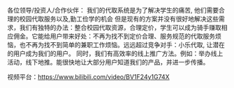 各位领导/投资人/合作伙伴： 我们的代取系统是为了解决学生的痛苦, 他们需要合理的校园代取服务以及,勤工俭学的机会 但是现有的方案并没有很好地解决这些需求，我们有独特的办法：整合校园代取资源，合理定价，学生可以成为骑手赚取相应佣金。它能给用户带来好处：不再为找不到定价合理、服务规范的代取服务烦恼，也不再为找不到简单的兼职工作烦恼。远远超过竞争对手：小乐代取, 让潜在的用户成为我们的用户。 同时，我们有高效率的线上推广方法。例如：举办线上活动，线下地推。能很快地让大部分用户知道我们的产品，并进一步传播。

视频平台：https://www.bilibili.com/video/BV1F24y1G74X
